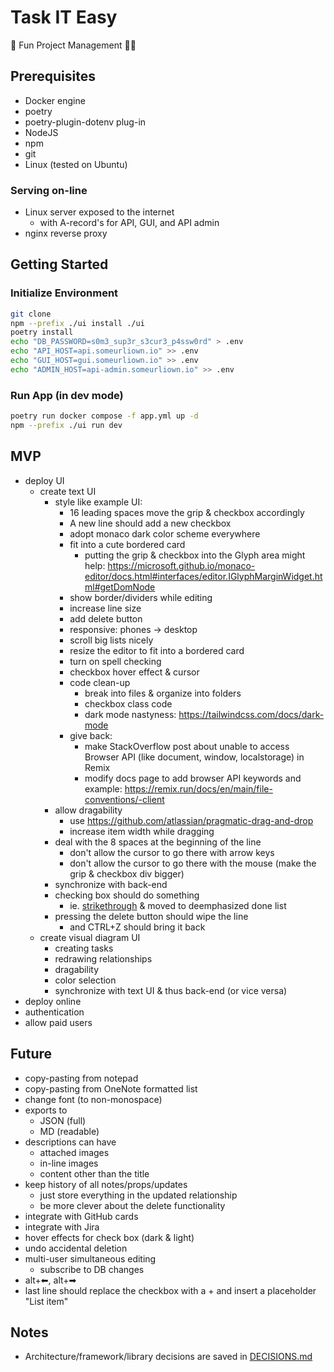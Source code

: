 # Task IT Easy

🎉 Fun Project Management 👨‍💼

## Prerequisites

- Docker engine
- poetry
- poetry-plugin-dotenv plug-in
- NodeJS
- npm
- git
- Linux (tested on Ubuntu)

### Serving on-line

- Linux server exposed to the internet
  - with A-record's for API, GUI, and API admin
- nginx reverse proxy

## Getting Started

### Initialize Environment

```bash
git clone
npm --prefix ./ui install ./ui
poetry install
echo "DB_PASSWORD=s0m3_sup3r_s3cur3_p4ssw0rd" > .env
echo "API_HOST=api.someurliown.io" >> .env
echo "GUI_HOST=gui.someurliown.io" >> .env
echo "ADMIN_HOST=api-admin.someurliown.io" >> .env
```

### Run App (in dev mode)

```bash
poetry run docker compose -f app.yml up -d
npm --prefix ./ui run dev
```

## MVP

- deploy UI
  - create text UI
    - style like example UI:
      - 16 leading spaces move the grip & checkbox accordingly
      - A new line should add a new checkbox
      - adopt monaco dark color scheme everywhere
      - fit into a cute bordered card
        - putting the grip & checkbox into the Glyph area might help: https://microsoft.github.io/monaco-editor/docs.html#interfaces/editor.IGlyphMarginWidget.html#getDomNode
      - show border/dividers while editing
      - increase line size
      - add delete button
      - responsive: phones -> desktop
      - scroll big lists nicely
      - resize the editor to fit into a bordered card
      - turn on spell checking
      - checkbox hover effect & cursor
      - code clean-up
        - break into files & organize into folders
        - checkbox class code
        - dark mode nastyness: https://tailwindcss.com/docs/dark-mode
      - give back:
        - make StackOverflow post about unable to access Browser API (like document, window, localstorage) in Remix
        - modify docs page to add browser API keywords and example: https://remix.run/docs/en/main/file-conventions/-client
    - allow dragability
      * use https://github.com/atlassian/pragmatic-drag-and-drop
      - increase item width while dragging
    - deal with the 8 spaces at the beginning of the line
      - don't allow the cursor to go there with arrow keys
      - don't allow the cursor to go there with the mouse (make the grip & checkbox div bigger)
    - synchronize with back-end
    - checking box should do something
      - ie. [strikethrough](https://microsoft.github.io/monaco-editor/playground.html?source=v0.52.0#example-interacting-with-the-editor-line-and-inline-decorations) & moved to deemphasized done list
    - pressing the delete button should wipe the line
      - and CTRL+Z should bring it back
  - create visual diagram UI
    - creating tasks
    - redrawing relationships
    - dragability
    - color selection
    - synchronize with text UI & thus back-end (or vice versa)
- deploy online
- authentication
- allow paid users

## Future

- copy-pasting from notepad
- copy-pasting from OneNote formatted list
- change font (to non-monospace)
- exports to
  - JSON (full)
  - MD (readable)
- descriptions can have
  - attached images
  - in-line images
  - content other than the title
- keep history of all notes/props/updates
  - just store everything in the updated relationship
  - be more clever about the delete functionality
- integrate with GitHub cards
- integrate with Jira
- hover effects for check box (dark & light)
- undo accidental deletion
- multi-user simultaneous editing
  - subscribe to DB changes
- alt+⬅, alt+➡
- last line should replace the checkbox with a + and insert a placeholder "List item"

## Notes

- Architecture/framework/library decisions are saved in [DECISIONS.md](DECISIONS.md)
